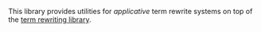 This library provides utilities for *applicative* term rewrite systems
on top of the 
[term rewriting library](http://hackage.haskell.org/package/term-rewriting).
